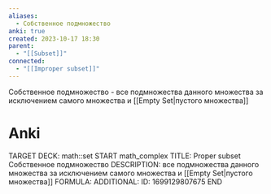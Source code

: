 ```yaml
---
aliases:
  - Собственное подмножество
anki: true
created: 2023-10-17 18:30
parent:
  - "[[Subset]]"
connected:
  - "[[Improper subset]]"
---
```


Собственное подмножество - все подмножества данного множества за исключением самого множества и [[Empty Set|пустого множества]]

# Anki
TARGET DECK: math::set
START
math_complex
TITLE: Proper subset
Собственное подмножество
DESCRIPTION: все подмножества данного множества за исключением самого множества и [[Empty Set|пустого множества]]
FORMULA: 
ADDITIONAL:
ID: 1699129807675
END












